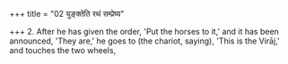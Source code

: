 +++
title = "02 युङ्क्तेति रथं सम्प्रेष्य"

+++
2. After he has given the order, 'Put the horses to it,' and it has been announced, 'They are,' he goes to (the chariot, saying), 'This is the Virāj,' and touches the two wheels,
